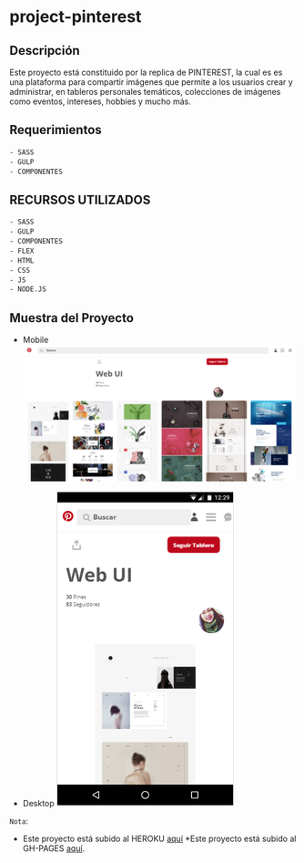# project-pinterest


## Descripción
Este proyecto está constituido por la replica de PINTEREST, la cual es es una plataforma para compartir imágenes que permite a los usuarios crear y administrar, en tableros personales temáticos, colecciones de imágenes como eventos, intereses, hobbies y mucho más. 

## Requerimientos
   ```sh
  - SASS
  - GULP
  - COMPONENTES
```
## RECURSOS UTILIZADOS
   ```sh
  - SASS
  - GULP
  - COMPONENTES
  - FLEX 
  - HTML
  - CSS
  - JS
  - NODE.JS
```
## Muestra del Proyecto
+ Mobile  
  ![mobile](src/assets/img/screenshot/desktop_pinterest.PNG)
  
 + Desktop
  ![mobile](src/assets/img/screenshot/mobile_pinterest.PNG)
 
 

`Nota`:

* Este proyecto está subido al HEROKU [aquí](https://project-pinterest.herokuapp.com/)
*Este proyecto está subido al GH-PAGES [aquí](https://ruthsalvador.github.io/project-pinterest/public/index.html).
